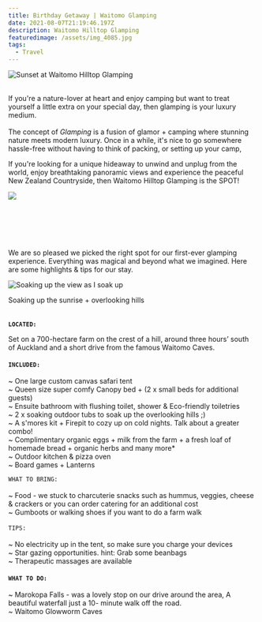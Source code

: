 ```yaml
---
title: Birthday Getaway | Waitomo Glamping
date: 2021-08-07T21:19:46.197Z
description: Waitomo Hilltop Glamping
featuredimage: /assets/img_4085.jpg
tags:
  - Travel
---
```

![Sunset at Waitomo Hilltop Glamping](/assets/dji_0147.jpg "Sunset at Waitomo Hilltop Glamping")

\
If you're a nature-lover at heart and enjoy camping but want to treat yourself a little extra on your special day, then glamping is your luxury medium.\
\
The concept of *Glamping* is a fusion of glamor + camping where stunning nature meets modern luxury. Once in a while, it's nice to go somewhere hassle-free without having to think of packing, or setting up your camp, 

If you're looking for a unique hideaway to unwind and unplug from the world, enjoy breathtaking panoramic views and experience the peaceful New Zealand Countryside, then Waitomo Hilltop Glamping is the SPOT! 

![](/assets/img_3958.jpg)

\
\
\
\
\
We are so pleased we picked the right spot for our first-ever glamping experience. Everything was magical and beyond what we imagined. Here are some highlights & tips for our stay. 



![Soaking up the view as I soak up](/assets/img_3934.jpg "Soaking up the view")



Soaking up the sunrise + overlooking hills \
\
\
**`LOCATED:`** 

Set on a 700-hectare farm on the crest of a hill, around three hours’ south of Auckland and a short drive from the famous Waitomo Caves. \
\
**`INCLUDED:`** \
\
~ One large custom canvas safari tent\
~ Queen size super comfy Canopy bed + (2 x small beds for additional guests)\
~ Ensuite bathroom with flushing toilet, shower & Eco-friendly toiletries\
~ 2 x soaking outdoor tubs to soak up the overlooking hills ;) \
~ A s'mores kit + Firepit to cozy up on cold nights. Talk about a greater combo! \
~ Complimentary organic eggs + milk from the farm + a fresh loaf of homemade bread + organic herbs and many more* \
~ Outdoor kitchen & pizza oven\
~ Board games + Lanterns 

`WHAT TO BRING:`\
\
~ Food - we stuck to charcuterie snacks such as hummus, veggies, cheese & crackers or you can order catering for an additional cost\
~ Gumboots or walking shoes if you want to do a farm walk\
\
`TIPS:`\
\
~ No electricity up in the tent, so make sure you charge your devices\
~ Star gazing opportunities. hint: Grab some beanbags \
~ Therapeutic massages are available \
\
**`WHAT TO DO:`** \
\
~ Marokopa Falls - was a lovely stop on our drive around the area, A beautiful waterfall just a 10- minute walk off the road.\
~ Waitomo Glowworm Caves